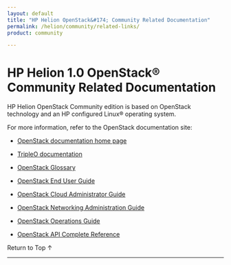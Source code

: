 ```yaml
---
layout: default
title: "HP Helion OpenStack&#174; Community Related Documentation"
permalink: /helion/community/related-links/
product: community

---
```

<!--PUBLISHED-->

<script>

function PageRefresh {
onLoad="window.refresh"
}

PageRefresh();

</script>

<!--
<p style="font-size: small;"> <a href="/helion/community/dashboard/how-works/">&#9664; PREV</a> | <a href="/helion/community/dashboard/">&#9650; UP</a> | <a href="/helion/community/dashboard/admin/">NEXT &#9654;</a> </p>
-->

# HP Helion 1.0 OpenStack&reg; Community Related Documentation


HP Helion OpenStack Community edition is based on OpenStack technology and an HP configured Linux&#174; operating system.  

For more information, refer to the OpenStack documentation site: 

* [OpenStack documentation home page](http://docs.openstack.org/)

* [TripleO documentation](https://wiki.openstack.org/wiki/TripleO)

* [OpenStack Glossary](http://docs.openstack.org/glossary/content/glossary.html)

* [OpenStack End User Guide](http://docs.openstack.org/user-guide/content/index.html)

* [OpenStack Cloud Administrator Guide](http://docs.openstack.org/trunk/openstack-compute/admin/content/index.html)

* [OpenStack Networking Administration Guide](http://docs.openstack.org/trunk/openstack-network/admin/content/index.html)

* [OpenStack Operations Guide](http://docs.openstack.org/trunk/openstack-ops/content/index.html)

* [OpenStack API Complete Reference](http://api.openstack.org/api-ref.html)


 <a href="#top" style="padding:14px 0px 14px 0px; text-decoration: none;"> Return to Top &#8593; </a>

----
